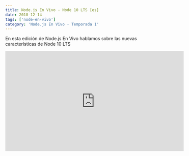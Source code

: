 ```yaml
---
title: Node.js En Vivo - Node 10 LTS [es]
date: 2018-12-14
tags: ['node-en-vivo']
category: 'Node.js En Vivo - Temporada 1'
---
```

En esta edición de Node.js En Vivo hablamos sobre las nuevas características de Node 10 LTS

<iframe class="mt-2" width="560" height="315" src="https://www.youtube.com/embed/QfgdzYoKZH0" title="YouTube video player" frameborder="0" allow="accelerometer; autoplay; clipboard-write; encrypted-media; gyroscope; picture-in-picture" allowfullscreen></iframe>
